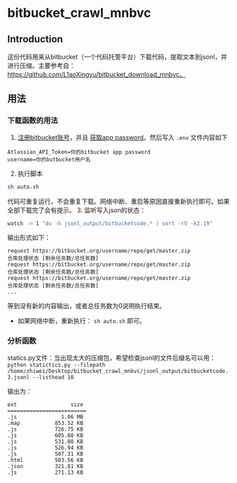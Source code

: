 # bitbucket_crawl_mnbvc
## Introduction


这份代码用来从bitbucket（一个代码托管平台）下载代码，提取文本到jsonl，并进行压缩。主要参考自： https://github.com/L1aoXingyu/bitbucket_download_mnbvc。



## 用法

### 下载函数的用法

1. [注册bitbucket账号](https://id.atlassian.com/login?continue=https%3A%2F%2Fwww.atlassian.com%2Ftry%2Fcloud%2Fsignup%3Fbundle%3Dbitbucket)，并且 [获取app password](https://support.atlassian.com/bitbucket-cloud/docs/create-an-app-password/)。然后写入 `.env` 文件内容如下
```
Atlassian_API_Token=你的bitbucket app password
username=你的butbucket用户名
```
2. 执行脚本
```bash
sh auto.sh
```
代码可重复运行，不会重复下载。网络中断、重启等原因直接重新执行即可。如果全部下载完了会有提示。
3. 监听写入json的状态：
```bash
watch -n 1 "du -h jsonl_output/bitbucketcode.* | sort -rV -k2.19"
```


输出形式如下：
```
request https://bitbucket.org/username/repo/get/master.zip            仓库处理状态 [剩余任务数/总任务数]
request https://bitbucket.org/username/repo/get/master.zip            仓库处理状态 [剩余任务数/总任务数]
request https://bitbucket.org/username/repo/get/master.zip            仓库处理状态 [剩余任务数/总任务数]
...
```

等到没有新的内容输出，或者总任务数为0说明执行结束。

- 如果网络中断，重新执行：
`sh auto.sh` 
即可。


### 分析函数
statics.py文件：当出现太大的压缩包，希望检查jsonl的文件后缀名可以用：
`python statictics.py --filepath /home/zhiwei/Desktop/bitbucket_crawl_mnbvc/jsonl_output/bitbucketcode.3.jsonl --listhead 10`

输出为：
```
ext                 size
=========================
.js              1.06 MB
.map           853.52 KB
.js            726.75 KB
.js            605.88 KB
.js            531.08 KB
.js            526.94 KB
.js            507.31 KB
.html          503.56 KB
.json          321.81 KB
.js            271.13 KB
```
